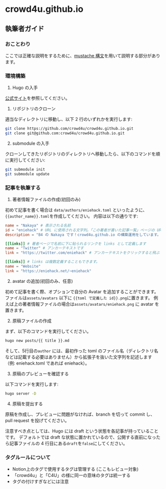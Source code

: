 # crowd4u.github.io

## 執筆者ガイド

### おことわり

ここでは正確な説明をするために、[mustache 構文](https://mustache.github.io/mustache.1.html)を用いて説明する部分があります。

### 環境構築

1. Hugo の入手

[公式サイト](https://gohugo.io/installation/)を参照してください。

1. リポジトリのクローン

適当なディレクトリに移動し、以下 2 行のいずれかを実行します:
``` sh
git clone https://github.com/crowd4u/crowd4u.github.io.git
git clone git@github.com:crowd4u/crowd4u.github.io.git
```

2. submodule の入手

クローンしてきたリポジトリのディレクトリへ移動したら、以下のコマンドを順に実行してください:

```sh
git submodule init
git submodule update
```

### 記事を執筆する

1. 著者情報ファイルの作成(初回のみ)

初めて記事を書く場合は `data/authors/eniehack.toml` といったように、`{{author_name}}.toml`を作成してください。
内容は以下の通りです:

``` toml
name = "Nakaya" # 表示される名前
id = "eniehack" # URL に使用される文字列。「この著者が書いた記事一覧」ページの URL に用いられる。
description = "B4 の Nakaya です！crowd4u.github.io の構築運用をしています。" # 著者ページに表示される自己紹介。Markdown が使える。

[[links]] # 著者ページで名前に下に貼られるリンクを links として定義します
name = "Twitter" # アンカーテキストです
link = "https://twitter.com/eniehack" # アンカーテキストをクリックすると飛ぶ url です

[[links]] # links は複数定義することもできます。
name = "Website"
link = "https://eniehack.net/~eniehack"
```

2. avatar の追加(初回のみ、任意)

初めて記事を書く際、オプションで自分の Avatar を追加することができます。
ファイルは`assets/avatars` 以下に `{{toml で定義した id}}.png`に置きます。
例えば上の著者情報ファイルの場合は`assets/avatars/eniehack.png` に avatar を置きます。

2. 原稿ファイルの作成

まず、以下のコマンドを実行してください。

``` sh
hugo new posts/{{ title }}.md
```

そして、5行目の`author` には、最初作った toml のファイル名（ディレクトリ名などは記載する必要はありません）から拡張子を抜いた文字列を記述します（例: eniehack.toml であれば eniehack）。

3. 原稿のプレビューを確認する

以下コマンドを実行します:

``` sh
hugo server -D
```

4. 原稿を提出する

原稿を作成し、プレビューに問題がなければ、branch を切って commit し、pull request を投げてください。

注意すべき点としては、Hugo には draft という状態を各記事が持っていることです。
デフォルトでは draft な状態に置かれているので、公開する直前になったら記事ファイルの 4 行目にある`draft`を`false`にしてください。

### タグルールについて
- Notion上のタグで使用するタグは管理する (ここもレビュー対象)
- 「crowd4u」と「C4U」の様に同一の意味のタグは統一する
- タグの付けすぎなどには注意